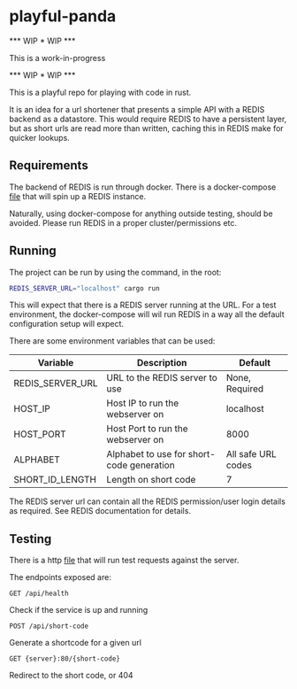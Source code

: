 # playful-panda

*** WIP * WIP ***

This is a work-in-progress

*** WIP * WIP ***

This is a playful repo for playing with code in rust.

It is an idea for a url shortener that presents a simple API with a REDIS backend as a datastore. This would require REDIS to have a persistent layer, but as short urls are read more than written, caching this in REDIS make for quicker lookups.

## Requirements

The backend of REDIS is run through docker. There is a docker-compose [file](./docker/docker-compose.yml) that will spin up a REDIS instance.

Naturally, using docker-compose for anything outside testing, should be avoided. Please run REDIS in a proper cluster/permissions etc.

## Running

The project can be run by using the command, in the root:
```bash
REDIS_SERVER_URL="localhost" cargo run
```

This will expect that there is a REDIS server running at the URL. For a test environment, the docker-compose will wil run REDIS in a way all the default configuration setup will expect.

There are some environment variables that can be used:

| Variable         | Description                                       | Default            |
| ---------------- | --------------------------------------------------| ------------------ |
| REDIS_SERVER_URL | URL to the REDIS server to use                    | None, Required     |
| HOST_IP          | Host IP to run the webserver on                   | localhost          |
| HOST_PORT        | Host Port to run the webserver on                 | 8000               |
| ALPHABET         | Alphabet to use for short-code generation         | All safe URL codes |
| SHORT_ID_LENGTH  | Length on short code                              | 7                  |

The REDIS server url can contain all the REDIS permission/user login details as required. See REDIS documentation for details.


## Testing

There is a http [file](./http/test_command.http) that will run test requests against the server.

The endpoints exposed are:
```
GET /api/health
```
Check if the service is up and running

```
POST /api/short-code
```
Generate a shortcode for a given url

```
GET {server}:80/{short-code}
```
Redirect to the short code, or 404
